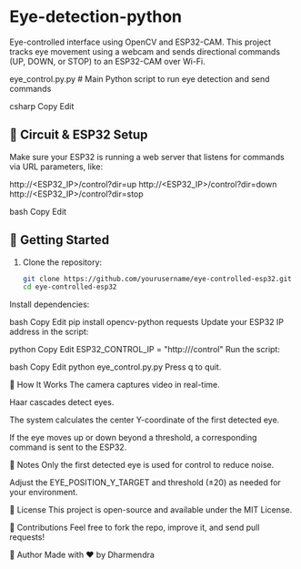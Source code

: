 # Eye-detection-python
Eye-controlled interface using OpenCV and ESP32-CAM. This project tracks eye movement using a webcam and sends directional commands (UP, DOWN, or STOP) to an ESP32-CAM over Wi-Fi.

eye_control.py.py # Main Python script to run eye detection and send commands

csharp
Copy
Edit

## 🔌 Circuit & ESP32 Setup

Make sure your ESP32 is running a web server that listens for commands via URL parameters, like:

http://<ESP32_IP>/control?dir=up
http://<ESP32_IP>/control?dir=down
http://<ESP32_IP>/control?dir=stop

bash
Copy
Edit

## 🚀 Getting Started

1. Clone the repository:
   ```bash
   git clone https://github.com/yourusername/eye-controlled-esp32.git
   cd eye-controlled-esp32
Install dependencies:

bash
Copy
Edit
pip install opencv-python requests
Update your ESP32 IP address in the script:

python
Copy
Edit
ESP32_CONTROL_IP = "http://<your-esp32-ip>/control"
Run the script:

bash
Copy
Edit
python eye_control.py.py
Press q to quit.

🧠 How It Works
The camera captures video in real-time.

Haar cascades detect eyes.

The system calculates the center Y-coordinate of the first detected eye.

If the eye moves up or down beyond a threshold, a corresponding command is sent to the ESP32.

📌 Notes
Only the first detected eye is used for control to reduce noise.

Adjust the EYE_POSITION_Y_TARGET and threshold (±20) as needed for your environment.

📜 License
This project is open-source and available under the MIT License.

🤝 Contributions
Feel free to fork the repo, improve it, and send pull requests!

👤 Author
Made with ❤️ by Dharmendra
